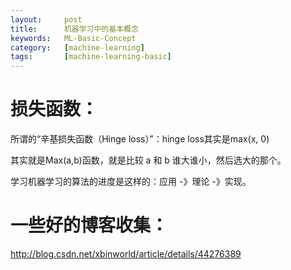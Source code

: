 ```yaml
---
layout:     post
title:      机器学习中的基本概念
keywords:   ML-Basic-Concept
category:   [machine-learning]
tags:       [machine-learning-basic]
---
```




# 损失函数：

所谓的“辛基损失函数（Hinge loss）”：hinge loss其实是max(x, 0)

其实就是Max(a,b)函数，就是比较 a 和 b 谁大谁小，然后选大的那个。




学习机器学习的算法的进度是这样的：应用 -》理论 -》实现。




# 一些好的博客收集：

http://blog.csdn.net/xbinworld/article/details/44276389